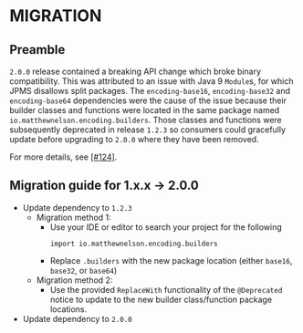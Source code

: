 # MIGRATION

## Preamble

`2.0.0` release contained a breaking API change which broke binary compatibility. 
This was attributed to an issue with Java 9 `Module`s, for which JPMS disallows 
split packages. The `encoding-base16`, `encoding-base32` and `encoding-base64` 
dependencies were the cause of the issue because their builder classes and functions 
were located in the same package named `io.matthewnelson.encoding.builders`. Those 
classes and functions were subsequently deprecated in release `1.2.3` so consumers 
could gracefully update before upgrading to `2.0.0` where they have been removed.

For more details, see [[#124]][124].

## Migration guide for 1.x.x -> 2.0.0

 - Update dependency to `1.2.3`
     - Migration method 1:
         - Use your IDE or editor to search your project for the following
           ```
           import io.matthewnelson.encoding.builders
           ```
         - Replace `.builders` with the new package location (either `base16`, `base32`, or `base64`)
     - Migration method 2:
         - Use the provided `ReplaceWith` functionality of the `@Deprecated` notice 
           to update to the new builder class/function package locations.
 - Update dependency to `2.0.0`

[124]: https://github.com/05nelsonm/encoding/issues/124